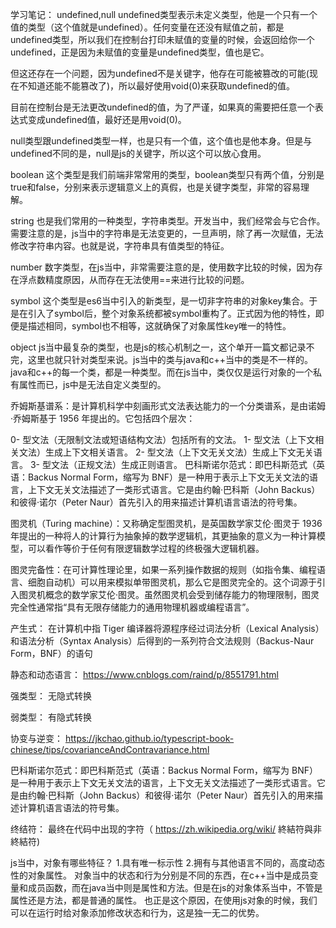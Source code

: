 学习笔记：
undefined,null
undefined类型表示未定义类型，他是一个只有一个值的类型（这个值就是undefined）。任何变量在还没有赋值之前，都是undefined类型，所以我们在控制台打印未赋值的变量的时候，会返回给你一个undefined，正是因为未赋值的变量是undefined类型，值也是它。

但这还存在一个问题，因为undefined不是关键字，他存在可能被篡改的可能(现在不知道还能不能篡改了)，所以最好使用void(0)来获取undefined的值。

目前在控制台是无法更改undefined的值，为了严谨，如果真的需要把任意一个表达式变成undefined值，最好还是用void(0)。

null类型跟undefined类型一样，也是只有一个值，这个值也是他本身。但是与undefined不同的是，null是js的关键字，所以这个可以放心食用。

boolean
这个类型是我们前端非常常用的类型，boolean类型只有两个值，分别是true和false，分别来表示逻辑意义上的真假，也是关键字类型，非常的容易理解。

string
也是我们常用的一种类型，字符串类型。开发当中，我们经常会与它合作。需要注意的是，js当中的字符串是无法变更的，一旦声明，除了再一次赋值，无法修改字符串内容。也就是说，字符串具有值类型的特征。

number
数字类型，在js当中，非常需要注意的是，使用数字比较的时候，因为存在浮点数精度原因，从而存在无法使用==来进行比较的问题。

symbol
这个类型是es6当中引入的新类型，是一切非字符串的对象key集合。于是在引入了symbol后，整个对象系统都被symbol重构了。正式因为他的特性，即便是描述相同，symbol也不相等，这就确保了对象属性key唯一的特性。

object
js当中最复杂的类型，也是js的核心机制之一，这个单开一篇文都记录不完，这里也就只针对类型来说。js当中的类与java和c++当中的类是不一样的。java和c++的每一个类，都是一种类型。而在js当中，类仅仅是运行对象的一个私有属性而已，js中是无法自定义类型的。

乔姆斯基谱系：是计算机科学中刻画形式文法表达能力的一个分类谱系，是由诺姆·乔姆斯基于 1956 年提出的。它包括四个层次：

0- 型文法（无限制文法或短语结构文法）包括所有的文法。
1- 型文法（上下文相关文法）生成上下文相关语言。
2- 型文法（上下文无关文法）生成上下文无关语言。
3- 型文法（正规文法）生成正则语言。
巴科斯诺尔范式：即巴科斯范式（英语：Backus Normal Form，缩写为 BNF）是一种用于表示上下文无关文法的语言，上下文无关文法描述了一类形式语言。它是由约翰·巴科斯（John Backus）和彼得·诺尔（Peter Naur）首先引入的用来描述计算机语言语法的符号集。

图灵机（Turing machine）：又称确定型图灵机，是英国数学家艾伦·图灵于 1936 年提出的一种将人的计算行为抽象掉的数学逻辑机，其更抽象的意义为一种计算模型，可以看作等价于任何有限逻辑数学过程的终极强大逻辑机器。

图灵完备性：在可计算性理论里，如果一系列操作数据的规则（如指令集、编程语言、细胞自动机）可以用来模拟单带图灵机，那么它是图灵完全的。这个词源于引入图灵机概念的数学家艾伦·图灵。虽然图灵机会受到储存能力的物理限制，图灵完全性通常指“具有无限存储能力的通用物理机器或编程语言”。

产生式： 在计算机中指 Tiger 编译器将源程序经过词法分析（Lexical Analysis）和语法分析（Syntax Analysis）后得到的一系列符合文法规则（Backus-Naur Form，BNF）的语句

静态和动态语言： https://www.cnblogs.com/raind/p/8551791.html

强类型： 无隐式转换

弱类型： 有隐式转换

协变与逆变： https://jkchao.github.io/typescript-book-chinese/tips/covarianceAndContravariance.html


巴科斯诺尔范式：即巴科斯范式（英语：Backus Normal Form，缩写为 BNF）是一种用于表示上下文无关文法的语言，上下文无关文法描述了一类形式语言。它是由约翰·巴科斯（John Backus）和彼得·诺尔（Peter Naur）首先引入的用来描述计算机语言语法的符号集。

终结符： 最终在代码中出现的字符（ https://zh.wikipedia.org/wiki/ 終結符與非終結符)

js当中，对象有哪些特征？
1.具有唯一标示性
2.拥有与其他语言不同的，高度动态性的对象属性。
对象当中的状态和行为分别是不同的东西，在c++当中是成员变量和成员函数，而在java当中则是属性和方法。但是在js的对象体系当中，不管是属性还是方法，都是普通的属性。
也正是这个原因，在使用js对象的时候，我们可以在运行时给对象添加修改状态和行为，这是独一无二的优势。